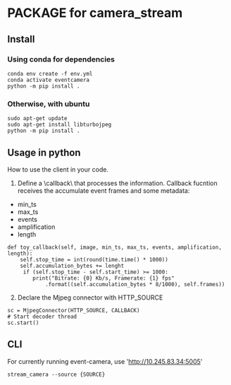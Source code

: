 # PACKAGE for camera_stream

## Install

### Using conda for dependencies
```
conda env create -f env.yml
conda activate eventcamera
python -m pip install .
```

### Otherwise, with ubuntu
```
sudo apt-get update
sudo apt-get install libturbojpeg
python -m pip install .
```
## Usage in python
How to use the client in your code.

1. Define a \callback\ that processes the information. Callback fucntion
receives the accumulate event frames and some metadata: 
- min\_ts
- max\_ts
- events
- amplification
- length

```
def toy_callback(self, image, min_ts, max_ts, events, amplification, length):
    self.stop_time = int(round(time.time() * 1000))
    self.accumulation_bytes += lenght
     if (self.stop_time - self.start_time) >= 1000:
        print("Bitrate: {0} Kb/s, Framerate: {1} fps"
            .format((self.accumulation_bytes * 8/1000), self.frames))
```

2. Declare the Mjpeg connector with HTTP\_SOURCE 
```
sc = MjpegConnector(HTTP_SOURCE, CALLBACK)
# Start decoder thread
sc.start()

```

## CLI
For currently running event-camera, use 'http://10.245.83.34:5005'
```
stream_camera --source {SOURCE}
```
